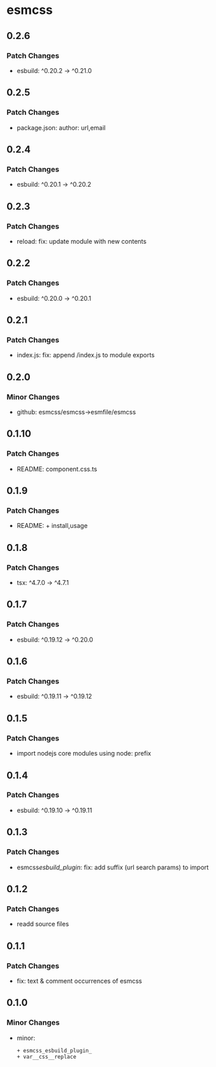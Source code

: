 # esmcss

## 0.2.6

### Patch Changes

- esbuild: ^0.20.2 -> ^0.21.0

## 0.2.5

### Patch Changes

- package.json: author: url,email

## 0.2.4

### Patch Changes

- esbuild: ^0.20.1 -> ^0.20.2

## 0.2.3

### Patch Changes

- reload: fix: update module with new contents

## 0.2.2

### Patch Changes

- esbuild: ^0.20.0 -> ^0.20.1

## 0.2.1

### Patch Changes

- index.js: fix: append /index.js to module exports

## 0.2.0

### Minor Changes

- github: esmcss/esmcss→esmfile/esmcss

## 0.1.10

### Patch Changes

- README: component.css.ts

## 0.1.9

### Patch Changes

- README: + install,usage

## 0.1.8

### Patch Changes

- tsx: ^4.7.0 -> ^4.7.1

## 0.1.7

### Patch Changes

- esbuild: ^0.19.12 -> ^0.20.0

## 0.1.6

### Patch Changes

- esbuild: ^0.19.11 -> ^0.19.12

## 0.1.5

### Patch Changes

- import nodejs core modules using node: prefix

## 0.1.4

### Patch Changes

- esbuild: ^0.19.10 -> ^0.19.11

## 0.1.3

### Patch Changes

- esmcss*esbuild_plugin*: fix: add suffix (url search params) to import

## 0.1.2

### Patch Changes

- readd source files

## 0.1.1

### Patch Changes

- fix: text & comment occurrences of esmcss

## 0.1.0

### Minor Changes

- minor:

      + esmcss_esbuild_plugin_
      + var__css__replace
